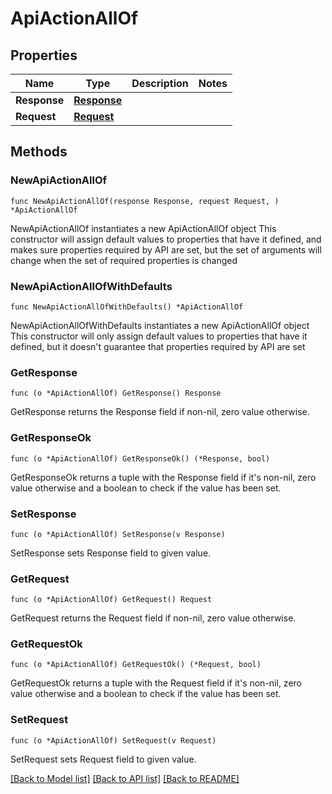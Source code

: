 # ApiActionAllOf

## Properties

Name | Type | Description | Notes
------------ | ------------- | ------------- | -------------
**Response** | [**Response**](Response.md) |  | 
**Request** | [**Request**](Request.md) |  | 

## Methods

### NewApiActionAllOf

`func NewApiActionAllOf(response Response, request Request, ) *ApiActionAllOf`

NewApiActionAllOf instantiates a new ApiActionAllOf object
This constructor will assign default values to properties that have it defined,
and makes sure properties required by API are set, but the set of arguments
will change when the set of required properties is changed

### NewApiActionAllOfWithDefaults

`func NewApiActionAllOfWithDefaults() *ApiActionAllOf`

NewApiActionAllOfWithDefaults instantiates a new ApiActionAllOf object
This constructor will only assign default values to properties that have it defined,
but it doesn't guarantee that properties required by API are set

### GetResponse

`func (o *ApiActionAllOf) GetResponse() Response`

GetResponse returns the Response field if non-nil, zero value otherwise.

### GetResponseOk

`func (o *ApiActionAllOf) GetResponseOk() (*Response, bool)`

GetResponseOk returns a tuple with the Response field if it's non-nil, zero value otherwise
and a boolean to check if the value has been set.

### SetResponse

`func (o *ApiActionAllOf) SetResponse(v Response)`

SetResponse sets Response field to given value.


### GetRequest

`func (o *ApiActionAllOf) GetRequest() Request`

GetRequest returns the Request field if non-nil, zero value otherwise.

### GetRequestOk

`func (o *ApiActionAllOf) GetRequestOk() (*Request, bool)`

GetRequestOk returns a tuple with the Request field if it's non-nil, zero value otherwise
and a boolean to check if the value has been set.

### SetRequest

`func (o *ApiActionAllOf) SetRequest(v Request)`

SetRequest sets Request field to given value.



[[Back to Model list]](../README.md#documentation-for-models) [[Back to API list]](../README.md#documentation-for-api-endpoints) [[Back to README]](../README.md)


